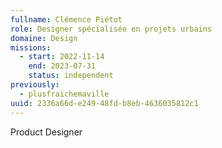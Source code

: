 ```yaml
---
fullname: Clémence Piétot
role: Designer spécialisée en projets urbains
domaine: Design
missions:
  - start: 2022-11-14
    end: 2023-07-31
    status: independent
previously:
  - plusfraichemaville
uuid: 2336a66d-e249-48fd-b8eb-4636035812c1
---
```

Product Designer